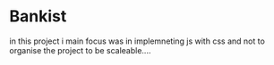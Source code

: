 # Bankist
in this project i main focus was in implemneting js with css and not to organise the project to be scaleable....